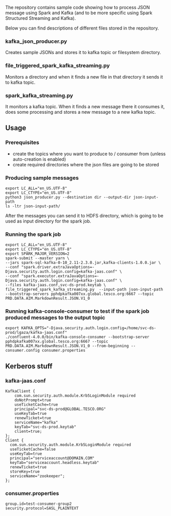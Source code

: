 The repository contains sample code showing how to process JSON message using Spark and Kafka (and to be more specific using Spark Structured Streaming and Kafka).

Below you can find descriptions of different files stored in the repository.

### kafka_json_producer.py
Creates sample JSONs and stores it to kafka topic or filesystem directory.

### file_triggered_spark_kafka_streaming.py
Monitors a directory and when it finds a new file in that directory it sends it to kafka topic.

### spark_kafka_streaming.py
It monitors a kafka topic. When it finds a new message there it consumes it, does some processing and stores a new message to a new kafka topic.

## Usage

### Prerequisites
* create the topics where you want to produce to / consumer from (unless auto-creation is enabled)
* create required directories where the json files are going to be stored

### Producing sample messages

```
export LC_ALL="en_US.UTF-8"
export LC_CTYPE="en_US.UTF-8"
python3 json_producer.py --destination dir --output-dir json-input-path
ls -ltr json-input-path/
````
After the messages you can send it to HDFS directory, which is going to be used as input directory for the spark job.

### Running the spark job
```
export LC_ALL="en_US.UTF-8"
export LC_CTYPE="en_US.UTF-8"
export SPARK_MAJOR_VERSION=2
spark-submit --master yarn \
--jars spark-sql-kafka-0-10_2.11-2.3.0.jar,kafka-clients-1.0.0.jar \
--conf "spark.driver.extraJavaOptions=-Djava.security.auth.login.config=kafka-jaas.conf" \
--conf "spark.executor.extraJavaOptions=-Djava.security.auth.login.config=kafka-jaas.conf" \
--files kafka-jaas.conf,svc-ds-prod.keytab \
file_triggered_spark_kafka_streaming.py  --input-path json-input-path --bootstrap-servers pphdpkafka007xx.global.tesco.org:6667 --topic PRD.DATA.AIM.MarkdownResult.JSON.V1_0
```

### Running kafka-console-consumer to test if the spark job produced messages to the output topic
```
export KAFKA_OPTS="-Djava.security.auth.login.config=/home/svc-ds-prod/lgaza/kafka-jaas.conf"
./confluent-4.0.0/bin/kafka-console-consumer --bootstrap-server pphdpkafka007xx.global.tesco.org:6667 --topic PRD.DATA.AIM.MarkdownResult.JSON.V1_0 --from-beginning --consumer.config consumer.properties
```


## Kerberos stuff

### kafka-jaas.conf

```
KafkaClient {
    com.sun.security.auth.module.Krb5LoginModule required
    doNotPrompt=true
    useTicketCache=true
    principal="svc-ds-prod@GLOBAL.TESCO.ORG"
    useKeyTab=true
    renewTicket=true
    serviceName="kafka"
    keyTab="svc-ds-prod.keytab"
    client=true;
};
Client {
  com.sun.security.auth.module.Krb5LoginModule required
  useTicketCache=false
  useKeyTab=true
  principal="serviceaccount@DOMAIN.COM"
  keyTab="serviceaccount.headless.keytab"
  renewTicket=true
  storeKey=true
  serviceName="zookeeper";
};
```

### consumer.properties

```
group.id=test-consumer-group2
security.protocol=SASL_PLAINTEXT
```
